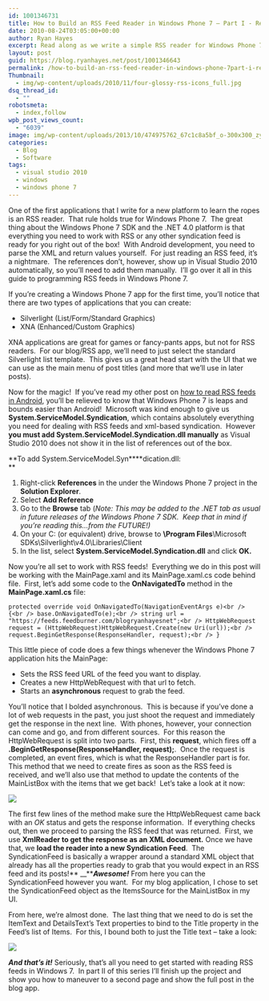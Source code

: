 ```yaml
---
id: 1001346731
title: How to Build an RSS Feed Reader in Windows Phone 7 – Part I - Retrieving, Parsing, and Displaying Post Titles
date: 2010-08-24T03:05:00+00:00
author: Ryan Hayes
excerpt: Read along as we write a simple RSS reader for Windows Phone 7 using the secret, ready-made syndication libraries in the .NET framework.
layout: post
guid: https://blog.ryanhayes.net/post/1001346643
permalink: /how-to-build-an-rss-feed-reader-in-windows-phone-7part-i-retrieving-parsing-and-displaying-post-titles/
Thumbnail:
  - img/wp-content/uploads/2010/11/four-glossy-rss-icons_full.jpg
dsq_thread_id:
  - ""
robotsmeta:
  - index,follow
wpb_post_views_count:
  - "6039"
image: img/wp-content/uploads/2013/10/474975762_67c1c8a5bf_o-300x300_zyivxt.jpg
categories:
  - Blog
  - Software
tags:
  - visual studio 2010
  - windows
  - windows phone 7
---
```

One of the first applications that I write for a new platform to learn the ropes is an RSS reader.  That rule holds true for Windows Phone 7.  The great thing about the Windows Phone 7 SDK and the .NET 4.0 platform is that everything you need to work with RSS or any other syndication feed is ready for you right out of the box!  With Android development, you need to parse the XML and return values yourself.  For just reading an RSS feed, it’s a nightmare.  The references don’t, however, show up in Visual Studio 2010 automatically, so you’ll need to add them manually.  I’ll go over it all in this guide to programming RSS feeds in Windows Phone 7.<!--more-->

<!-- more -->

If you’re creating a Windows Phone 7 app for the first time, you’ll notice that there are two types of applications that you can create:

  * Silverlight (List/Form/Standard Graphics)
  * XNA (Enhanced/Custom Graphics)

XNA applications are great for games or fancy-pants apps, but not for RSS readers.  For our blog/RSS app, we’ll need to just select the standard Silverlight list template.  This gives us a great head start with the UI that we can use as the main menu of post titles (and more that we’ll use in later posts).

Now for the magic!  If you’ve read my other post on [how to read RSS feeds in Android](https://blog.ryanhayes.net/post/649210287/android-project-part-ii-reading-rss-feeds-in-android), you’ll be relieved to know that Windows Phone 7 is leaps and bounds easier than Android!  Microsoft was kind enough to give us **System.ServiceModel.Syndication**, which contains absolutely everything you need for dealing with RSS feeds and xml-based syndication.  However **you must add System.ServiceModel.Syndication.dll manually** as Visual Studio 2010 does not show it in the list of references out of the box.

**To add System.ServiceModel.Syn****dication.dll:  
** 

  1. Right-click **References** in the under the Windows Phone 7 project in the **Solution Explorer**.
  2. Select **Add Reference**
  3. Go to the **Browse** tab (_Note: This may be added to the .NET tab as usual in future releases of the Windows Phone 7 SDK.  Keep that in mind if you’re reading this…from the FUTURE!)_
  4. On your C: (or equivalent) drive, browse to **\Program Files**<span>\Microsoft SDKs\Silverlight\v4.0\Libraries\Client</span>
  5. In the list, select **System.ServiceModel.Syndication.dll** and click **OK.**

Now you’re all set to work with RSS feeds!  Everything we do in this post will be working with the MainPage.xaml and its MainPage.xaml.cs code behind file.  First, let’s add some code to the **OnNavigatedTo** method in the **MainPage.xaml.cs** file:

 `protected override void OnNavigatedTo(NavigationEventArgs e)<br />
{<br />
base.OnNavigatedTo(e);<br />
string url = "https://feeds.feedburner.com/blogryanhayesnet";<br />
HttpWebRequest request = (HttpWebRequest)HttpWebRequest.Create(new Uri(url));<br />
request.BeginGetResponse(ResponseHandler, request);<br />
}` 

This little piece of code does a few things whenever the Windows Phone 7 application hits the MainPage:

  * Sets the RSS feed URL of the feed you want to display.
  * Creates a new HttpWebRequest with that url to fetch.
  * Starts an **asynchronous** request to grab the feed.

You’ll notice that I bolded asynchronous.  This is because if you’ve done a lot of web requests in the past, you just shoot the request and immediately get the response in the next line.  With phones, however, your connection can come and go, and from different sources.  For this reason the HttpWebRequest is split into two parts.  First, this **request**, which fires off a **.BeginGetResponse(ResponseHandler, request);**.  Once the request is completed, an event fires, which is what the ResponseHandler part is for.  This method that we need to create fires as soon as the RSS feed is received, and we’ll also use that method to update the contents of the MainListBox with the items that we get back!  Let’s take a look at it now:

![](https://media.tumblr.com/tumblr_l7mgfwLsbA1qb9rmw.png) 

The first few lines of the method make sure the HttpWebRequest came back with an _OK_ status and gets the response information.  If everything checks out, then we proceed to parsing the RSS feed that was returned.  First, we use **XmlReader to get the response as an XML document.** Once we have that, we **load the reader into a new Syndication Feed**.  The SyndicationFeed is basically a wrapper around a standard XML object that already has all the properties ready to grab that you would expect in an RSS feed and its posts!** __**_**Awesome!**_ From here you can the SyndicationFeed however you want.  For my blog application, I chose to set the SyndicationFeed object as the ItemsSource for the MainListBox in my UI.

From here, we’re almost done.  The last thing that we need to do is set the ItemText and DetailsText’s Text properties to bind to the Title property in the Feed’s list of Items.  For this, I bound both to just the Title text &#8211; take a look:

![](https://media.tumblr.com/tumblr_l7mva1mCDS1qb9rmw.png) 

_**And that’s it!**_ Seriously, that’s all you need to get started with reading RSS feeds in Windows 7.  In part II of this series I’ll finish up the project and show you how to maneuver to a second page and show the full post in the blog app.